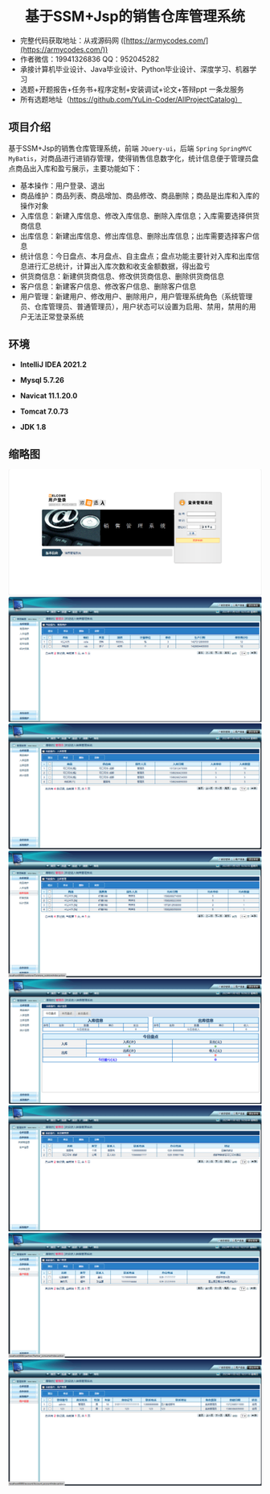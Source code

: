 <p><h1 align="center">基于SSM+Jsp的销售仓库管理系统</h1></p>

- 完整代码获取地址：从戎源码网 ([https://armycodes.com/](https://armycodes.com/))
- 作者微信：19941326836  QQ：952045282 
- 承接计算机毕业设计、Java毕业设计、Python毕业设计、深度学习、机器学习
- 选题+开题报告+任务书+程序定制+安装调试+论文+答辩ppt 一条龙服务
- 所有选题地址（https://github.com/YuLin-Coder/AllProjectCatalog）
## 项目介绍

基于SSM+Jsp的销售仓库管理系统，前端 `JQuery-ui`，后端 `Spring` `SpringMVC` `MyBatis`，对商品进行进销存管理，使得销售信息数字化，统计信息便于管理员盘点商品出入库和盈亏展示，主要功能如下：

- 基本操作：用户登录、退出
- 商品维护：商品列表、商品增加、商品修改、商品删除；商品是出库和入库的操作对象
- 入库信息：新建入库信息、修改入库信息、删除入库信息；入库需要选择供货商信息
- 出库信息：新建出库信息、修出库信息、删除出库信息；出库需要选择客户信息
- 统计信息：今日盘点、本月盘点、自主盘点；盘点功能主要针对入库和出库信息进行汇总统计，计算出入库次数和收支金额数据，得出盈亏
- 供货商信息：新建供货商信息、修改供货商信息、删除供货商信息
- 客户信息：新建客户信息、修改客户信息、删除客户信息
- 用户管理：新建用户、修改用户、删除用户，用户管理系统角色（系统管理员、仓库管理员、普通管理员），用户状态可以设置为启用、禁用，禁用的用户无法正常登录系统

## 环境

- <b>IntelliJ IDEA 2021.2</b>

- <b>Mysql 5.7.26</b>

- <b>Navicat  11.1.20.0</b>

- <b>Tomcat 7.0.73</b>

- <b>JDK 1.8</b>


## 缩略图
![](screenshot/1.png)
![](screenshot/2.png)
![](screenshot/3.png)
![](screenshot/4.png)
![](screenshot/5.png)
![](screenshot/6.png)
![](screenshot/7.png)
![](screenshot/8.png)
